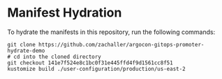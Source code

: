 # Manifest Hydration

To hydrate the manifests in this repository, run the following commands:

```shell
git clone https://github.com/zachaller/argocon-gitops-promoter-hydrate-demo
# cd into the cloned directory
git checkout 141e7f524e8c1bc0f31e445ffd4f9d1561cc8f51
kustomize build ./user-configuration/production/us-east-2
```
